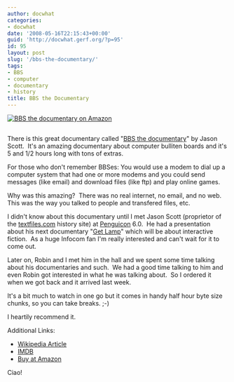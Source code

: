 ```yaml
---
author: docwhat
categories:
- docwhat
date: '2008-05-16T22:15:43+00:00'
guid: 'http://docwhat.gerf.org/?p=95'
id: 95
layout: post
slug: '/bbs-the-documentary/'
tags:
- BBS
- computer
- documentary
- history
title: BBS the Documentary
---
```


[![_BBS the documentary_ on Amazon](https://ws-na.amazon-adsystem.com/widgets/q?_encoding=UTF8&MarketPlace=US&ASIN=B0009NN6EA&ServiceVersion=20070822&ID=AsinImage&WS=1&Format=_SL160_&tag=thedocwha-20)](https://www.amazon.com/gp/product/B0009NN6EA/ref=as_li_tl?ie=UTF8&camp=1789&creative=9325&creativeASIN=B0009NN6EA&linkCode=as2&tag=thedocwha-20&linkId=cdf8bd50174b0936e6dab91c28034377)

<img src="https://ir-na.amazon-adsystem.com/e/ir?t=thedocwha-20&l=am2&o=1&a=B0009NN6EA" width="1" height="1" border="0" alt="Amazon bug" style="border:none !important; margin:0px !important;" />

There is this great documentary called "[BBS the
documentary](http://www.bbsdocumentary.com/ "Link to the documentary's homepage")"
by Jason Scott.  It's an amazing documentary about computer bulliten
boards and it's 5 and 1/2 hours long with tons of extras.

For those who don't remember BBSes: You would use a modem to dial up a
computer system that had one or more modems and you could send messages
(like email) and download files (like ftp) and play online games.

Why was this amazing?  There was no real internet, no email, and no
web.  This was the way you talked to people and transfered files, etc.

I didn't know about this documentary until I met Jason Scott (proprietor
of the [textfiles.com](http://textfiles.com) history site) at
[Penguicon](http://penguicon.org/ "Official Penguicon site") 6.0.  He
had a presentation about his next documentary "[Get
Lamp](http://www.getlamp.com/ "Official Get Lamp documentary site")"
which will be about interactive fiction.  As a huge Infocom fan I'm
really interested and can't wait for it to come out.

Later on, Robin and I met him in the hall and we spent some time talking
about his documentaries and such.  We had a good time talking to him and
even Robin got interested in what he was talking about.  So I ordered it
when we got back and it arrived last week.

It's a bit much to watch in one go but it comes in handy half hour byte
size chunks, so you can take breaks. ;-)

I heartily recommend it.

Additional Links:

-   [Wikipedia
    Article](http://en.wikipedia.org/wiki/BBS:_The_Documentary)
-   [IMDB](http://www.imdb.com/title/tt0460402/)
-   [Buy at Amazon](http://amzn.to/2o3POdt)

Ciao!
